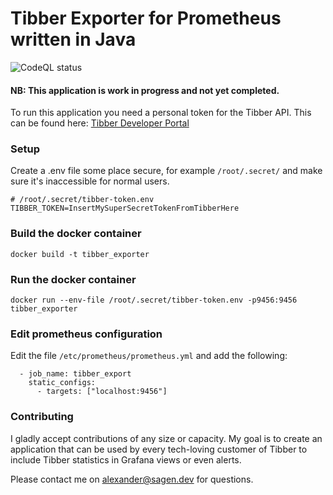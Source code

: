 # Tibber Exporter for Prometheus written in Java

![CodeQL status](https://github.com/SagenApp/tibber_exporter/actions/workflows/codeql-analysis.yml/badge.svg?branch=main)

#### NB: This application is work in progress and not yet completed.

To run this application you need a personal token for the Tibber API. This can be found here: [Tibber Developer Portal](https://developer.tibber.com/settings/access-token)

### Setup
Create a .env file some place secure, for example `/root/.secret/` and make sure it's inaccessible for normal users.

    # /root/.secret/tibber-token.env
    TIBBER_TOKEN=InsertMySuperSecretTokenFromTibberHere

### Build the docker container
    docker build -t tibber_exporter

### Run the docker container
    docker run --env-file /root/.secret/tibber-token.env -p9456:9456 tibber_exporter

### Edit prometheus configuration
Edit the file `/etc/prometheus/prometheus.yml` and add the following:

      - job_name: tibber_export
        static_configs:
          - targets: ["localhost:9456"]

### Contributing
I gladly accept contributions of any size or capacity. My goal is to create an application that can be used 
by every tech-loving customer of Tibber to include Tibber statistics in Grafana views or even alerts.

Please contact me on [alexander@sagen.dev](mailto:alexander@sagen.dev) for questions.
